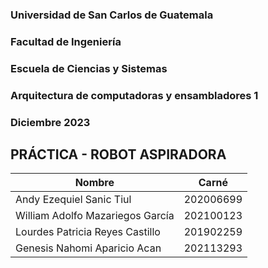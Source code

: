 ### Universidad de San Carlos de Guatemala
### Facultad de Ingeniería
### Escuela de Ciencias y Sistemas
### Arquitectura de computadoras y ensambladores 1
### Diciembre 2023

## PRÁCTICA - ROBOT ASPIRADORA

| Nombre                           | Carné      |
|----------------------------------|------------|
| Andy Ezequiel Sanic Tiul         | 202006699  |
| William Adolfo Mazariegos García | 202100123  |
| Lourdes Patricia Reyes Castillo  | 201902259  |
| Genesis Nahomi Aparicio Acan     |  202113293  |
